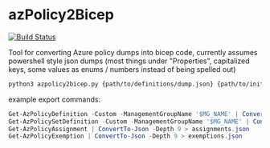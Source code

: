 # azPolicy2Bicep
[![Build Status](https://dev.azure.com/gctools/gctools-outilsgc/_apis/build/status/gcxchange-gcechange.azPolicy2Bicep?branchName=main)](https://dev.azure.com/gctools/gctools-outilsgc/_build/latest?definitionId=10&branchName=main)

Tool for converting Azure policy dumps into bicep code, currently assumes powershell style json dumps (most things under "Properties", capitalized keys, some values as enums / numbers instead of being spelled out)

```bash
python3 azpolicy2bicep.py {path/to/definitions/dump.json} {path/to/initiatives/dump.json} {path/to/assignments/dump.json} {path/to/exemptions/dump.json} {output/directory}
```


example export commands:
```powershell
Get-AzPolicyDefinition -Custom -ManagementGroupName '$MG_NAME' | ConvertTo-Json -Depth 9 > definitions.json
Get-AzPolicySetDefinition -Custom -ManagementGroupName '$MG_NAME' | ConvertTo-Json -Depth 9 > sets.json
Get-AzPolicyAssignment | ConvertTo-Json -Depth 9 > assignments.json
Get-AzPolicyExemption | ConvertTo-Json -Depth 9 > exemptions.json
```
